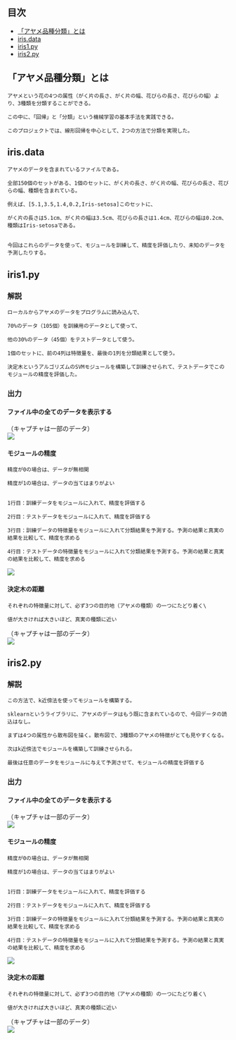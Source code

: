 ## 目次
* [「アヤメ品種分類」とは](#アヤメ品種分類とは)
* [iris.data](#irisdata)
* [iris1.py](#iris1py)
* [iris2.py](#iris2py)

「アヤメ品種分類」とは
------
    アヤメという花の4つの属性（がく片の長さ、がく片の幅、花びらの長さ、花びらの幅）より、3種類を分類することができる。
    
    この中に、「回帰」と「分類」という機械学習の基本手法を実践できる。
    
    このプロジェクトでは、線形回帰を中心として、2つの方法で分類を実現した。
    
iris.data
------
    アヤメのデータを含まれているファイルである。
    
    全部150個のセットがある、1個のセットに、がく片の長さ、がく片の幅、花びらの長さ、花びらの幅、種類を含まれている。
    
    例えば、[5.1,3.5,1.4,0.2,Iris-setosa]このセットに、
    
    がく片の長さは5.1cm、がく片の幅は3.5cm、花びらの長さは1.4cm、花びらの幅は0.2cm、種類はIris-setosaである。
    
    
    今回はこれらのデータを使って、モジュールを訓練して、精度を評価したり、未知のデータを予測したりする。

iris1.py
------
### 解説
    ローカルからアヤメのデータをプログラムに読み込んで、
    
    70%のデータ（105個）を訓練用のデータとして使って、
    
    他の30%のデータ（45個）をテストデータとして使う。
    
    1個のセットに、前の4列は特徴量を、最後の1列を分類結果として使う。
    
    決定木というアルゴリズムのSVMモジュールを構築して訓練させられて、テストデータでこのモジュールの精度を評価した。
### 出力
#### ファイル中の全てのデータを表示する
（キャプチャは一部のデータ）\
![](/img/1.PNG)

#### モジュールの精度
    精度が0の場合は、データが無相関
    
    精度が1の場合は、データの当てはまりがよい
    

    1行目：訓練データをモジュールに入れて、精度を評価する
    
    2行目：テストデータをモジュールに入れて、精度を評価する
    
    3行目：訓練データの特徴量をモジュールに入れて分類結果を予測する。予測の結果と真実の結果を比較して、精度を求める
    
    4行目：テストデータの特徴量をモジュールに入れて分類結果を予測する。予測の結果と真実の結果を比較して、精度を求める
![](/img/2.PNG)

#### 決定木の距離
    それぞれの特徴量に対して、必ず3つの目的地（アヤメの種類）の一つにたどり着く\
    
    値が大きければ大きいほど、真実の種類に近い

（キャプチャは一部のデータ）\
![](/img/3.PNG)

iris2.py
------
### 解説
    この方法で、k近傍法を使ってモジュールを構築する。
    
    sklearnというライブラリに、アヤメのデータはもう既に含まれているので、今回データの読込はなし。
    
    まずは4つの属性から散布図を描く。散布図で、3種類のアヤメの特徴がとても見やすくなる。
    
    次はk近傍法でモジュールを構築して訓練させられる。
    
    最後は任意のデータをモジュールに与えて予測させて、モジュールの精度を評価する
    
    
### 出力
#### ファイル中の全てのデータを表示する
（キャプチャは一部のデータ）\
![](/img/1.PNG)

#### モジュールの精度
    精度が0の場合は、データが無相関
    
    精度が1の場合は、データの当てはまりがよい
    

    1行目：訓練データをモジュールに入れて、精度を評価する
    
    2行目：テストデータをモジュールに入れて、精度を評価する
    
    3行目：訓練データの特徴量をモジュールに入れて分類結果を予測する。予測の結果と真実の結果を比較して、精度を求める
    
    4行目：テストデータの特徴量をモジュールに入れて分類結果を予測する。予測の結果と真実の結果を比較して、精度を求める
![](/img/2.PNG)

#### 決定木の距離
    それぞれの特徴量に対して、必ず3つの目的地（アヤメの種類）の一つにたどり着く\
    
    値が大きければ大きいほど、真実の種類に近い

（キャプチャは一部のデータ）\
![](/img/3.PNG)


